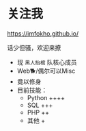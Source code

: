 # 关注我

https://imfokho.github.io/

话少但骚，欢迎来撩

- 现 `黑人抬棺` 队核心成员
- Web🐕/偶尔可以Misc
- 竟以修身
- 目前技能：
  - Python ++++
  - SQL +++
  - PHP ++
  - 其他 +
  